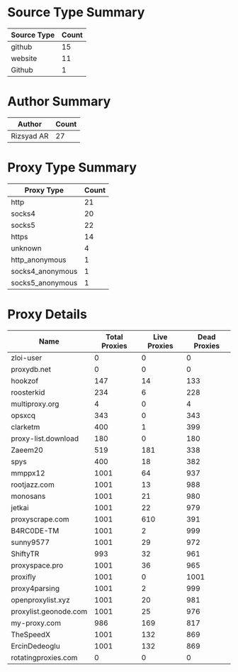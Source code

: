 # Source Type Summary

| Source Type | Count |
|-------------|-------|
| github | 15 |
| website | 11 |
| Github | 1 |


# Author Summary

| Author | Count |
|--------|-------|
| Rizsyad AR | 27 |


# Proxy Type Summary

| Proxy Type | Count |
|------------|-------|
| http | 21 |
| socks4 | 20 |
| socks5 | 22 |
| https | 14 |
| unknown | 4 |
| http_anonymous | 1 |
| socks4_anonymous | 1 |
| socks5_anonymous | 1 |


# Proxy Details

| Name | Total Proxies | Live Proxies | Dead Proxies |
|------|---------------|--------------|---------------|
| zloi-user | 0 | 0 | 0 |
| proxydb.net | 0 | 0 | 0 |
| hookzof | 147 | 14 | 133 |
| roosterkid | 234 | 6 | 228 |
| multiproxy.org | 4 | 0 | 4 |
| opsxcq | 343 | 0 | 343 |
| clarketm | 400 | 1 | 399 |
| proxy-list.download | 180 | 0 | 180 |
| Zaeem20 | 519 | 181 | 338 |
| spys | 400 | 18 | 382 |
| mmppx12 | 1001 | 64 | 937 |
| rootjazz.com | 1001 | 13 | 988 |
| monosans | 1001 | 21 | 980 |
| jetkai | 1001 | 22 | 979 |
| proxyscrape.com | 1001 | 610 | 391 |
| B4RC0DE-TM | 1001 | 2 | 999 |
| sunny9577 | 1001 | 29 | 972 |
| ShiftyTR | 993 | 32 | 961 |
| proxyspace.pro | 1001 | 36 | 965 |
| proxifly | 1001 | 0 | 1001 |
| proxy4parsing | 1001 | 2 | 999 |
| openproxylist.xyz | 1001 | 20 | 981 |
| proxylist.geonode.com | 1001 | 25 | 976 |
| my-proxy.com | 986 | 169 | 817 |
| TheSpeedX | 1001 | 132 | 869 |
| ErcinDedeoglu | 1001 | 132 | 869 |
| rotatingproxies.com | 0 | 0 | 0 |
